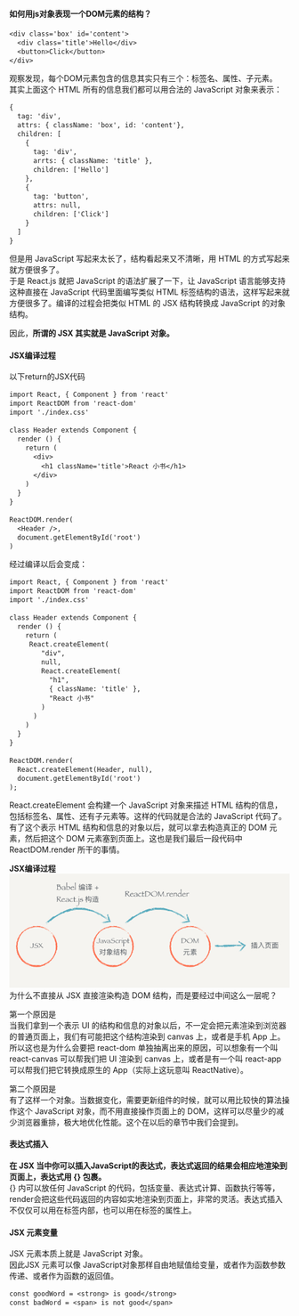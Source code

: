 #### 如何用js对象表现一个DOM元素的结构？
````
<div class='box' id='content'>
  <div class='title'>Hello</div>
  <button>Click</button>
</div>
````
观察发现，每个DOM元素包含的信息其实只有三个：标签名、属性、子元素。  
其实上面这个 HTML 所有的信息我们都可以用合法的 JavaScript 对象来表示：
````
{
  tag: 'div',
  attrs: { className: 'box', id: 'content'},
  children: [
    {
      tag: 'div',
      arrts: { className: 'title' },
      children: ['Hello']
    },
    {
      tag: 'button',
      attrs: null,
      children: ['Click']
    }
  ]
}
````
但是用 JavaScript 写起来太长了，结构看起来又不清晰，用 HTML 的方式写起来就方便很多了。  
于是 React.js 就把 JavaScript 的语法扩展了一下，让 JavaScript 语言能够支持这种直接在 JavaScript 代码里面编写类似 HTML 标签结构的语法，这样写起来就方便很多了。编译的过程会把类似 HTML 的 JSX 结构转换成 JavaScript 的对象结构。

因此，**所谓的 JSX 其实就是 JavaScript 对象。**



#### JSX编译过程
以下return的JSX代码
````
import React, { Component } from 'react'
import ReactDOM from 'react-dom'
import './index.css'

class Header extends Component {
  render () {
    return (
      <div>
        <h1 className='title'>React 小书</h1>
      </div>
    )
  }
}

ReactDOM.render(
  <Header />,
  document.getElementById('root')
)
````
经过编译以后会变成：
````
import React, { Component } from 'react'
import ReactDOM from 'react-dom'
import './index.css'

class Header extends Component {
  render () {
    return (
     React.createElement(
        "div",
        null,
        React.createElement(
          "h1",
          { className: 'title' },
          "React 小书"
        )
      )
    )
  }
}

ReactDOM.render(
  React.createElement(Header, null), 
  document.getElementById('root')
);
````
React.createElement 会构建一个 JavaScript 对象来描述 HTML 结构的信息，包括标签名、属性、还有子元素等。这样的代码就是合法的 JavaScript 代码了。  
有了这个表示 HTML 结构和信息的对象以后，就可以拿去构造真正的 DOM 元素，然后把这个 DOM 元素塞到页面上。这也是我们最后一段代码中 ReactDOM.render 所干的事情。

**JSX编译过程**
![](../../images/006evuW4gy1g0ywgqc5z4j30hm075aaq.jpg)
为什么不直接从 JSX 直接渲染构造 DOM 结构，而是要经过中间这么一层呢？ 

第一个原因是  
当我们拿到一个表示 UI 的结构和信息的对象以后，不一定会把元素渲染到浏览器的普通页面上，我们有可能把这个结构渲染到 canvas 上，或者是手机 App 上。所以这也是为什么会要把 react-dom 单独抽离出来的原因，可以想象有一个叫 react-canvas 可以帮我们把 UI 渲染到 canvas 上，或者是有一个叫 react-app 可以帮我们把它转换成原生的 App（实际上这玩意叫 ReactNative）。

第二个原因是  
有了这样一个对象。当数据变化，需要更新组件的时候，就可以用比较快的算法操作这个 JavaScript 对象，而不用直接操作页面上的 DOM，这样可以尽量少的减少浏览器重排，极大地优化性能。这个在以后的章节中我们会提到。


#### 表达式插入
**在 JSX 当中你可以插入JavaScript的表达式，表达式返回的结果会相应地渲染到页面上，表达式用 {} 包裹。**  
{} 内可以放任何 JavaScript 的代码，包括变量、表达式计算、函数执行等等，render会把这些代码返回的内容如实地渲染到页面上，非常的灵活。表达式插入不仅仅可以用在标签内部，也可以用在标签的属性上。

#### JSX 元素变量
JSX 元素本质上就是 JavaScript 对象。  
因此JSX 元素可以像 JavaScript对象那样自由地赋值给变量，或者作为函数参数传递、或者作为函数的返回值。  
````
const goodWord = <strong> is good</strong>
const badWord = <span> is not good</span>
````

